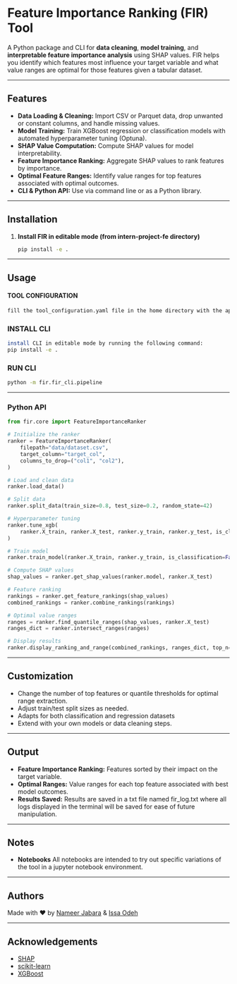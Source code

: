 

# Feature Importance Ranking (FIR) Tool

A Python package and CLI for **data cleaning**, **model training**, and **interpretable feature importance analysis** using SHAP values. FIR helps you identify which features most influence your target variable and what value ranges are optimal for those features given a tabular dataset.

---

## Features

- **Data Loading & Cleaning:**
  Import CSV or Parquet data, drop unwanted or constant columns, and handle missing values.
- **Model Training:**
  Train XGBoost regression or classification models with automated hyperparameter tuning (Optuna).
- **SHAP Value Computation:**
  Compute SHAP values for model interpretability.
- **Feature Importance Ranking:**
  Aggregate SHAP values to rank features by importance.
- **Optimal Feature Ranges:**
  Identify value ranges for top features associated with optimal outcomes.
- **CLI & Python API:**
  Use via command line or as a Python library.

---

## Installation

1. **Install FIR in editable mode (from intern-project-fe directory)**
   ```bash
   pip install -e .
   ```

---

## Usage


#### TOOL CONFIGURATION
```bash
fill the tool_configuration.yaml file in the home directory with the appropriate information
```


### INSTALL CLI
```bash
install CLI in editable mode by running the following command:
pip install -e .
```
### RUN CLI
```bash
python -m fir.fir_cli.pipeline
```
---

### Python API

```python
from fir.core import FeatureImportanceRanker

# Initialize the ranker
ranker = FeatureImportanceRanker(
    filepath="data/dataset.csv",
    target_column="target_col",
    columns_to_drop=("col1", "col2"),
)

# Load and clean data
ranker.load_data()

# Split data
ranker.split_data(train_size=0.8, test_size=0.2, random_state=42)

# Hyperparameter tuning
ranker.tune_xgb(
    ranker.X_train, ranker.X_test, ranker.y_train, ranker.y_test, is_classification=False
)

# Train model
ranker.train_model(ranker.X_train, ranker.y_train, is_classification=False)

# Compute SHAP values
shap_values = ranker.get_shap_values(ranker.model, ranker.X_test)

# Feature ranking
rankings = ranker.get_feature_rankings(shap_values)
combined_rankings = ranker.combine_rankings(rankings)

# Optimal value ranges
ranges = ranker.find_quantile_ranges(shap_values, ranker.X_test)
ranges_dict = ranker.intersect_ranges(ranges)

# Display results
ranker.display_ranking_and_range(combined_rankings, ranges_dict, top_n=10)
```



---

## Customization

- Change the number of top features or quantile thresholds for optimal range extraction.
- Adjust train/test split sizes as needed.
- Adapts for both classification and regression datasets
- Extend with your own models or data cleaning steps.

---

## Output

- **Feature Importance Ranking:**
  Features sorted by their impact on the target variable.
- **Optimal Ranges:**
  Value ranges for each top feature associated with best model outcomes.
- **Results Saved:**
Results are saved in a txt file named fir_log.txt where all logs displayed in the terminal will be saved for ease of future manipulation.
---

## Notes

- **Notebooks**
  All notebooks are intended to try out specific variations of the tool in a jupyter notebook environment.


---

## Authors

Made with ❤️ by [Nameer Jabara](https://github.com/Nameer-Jabara) & [Issa Odeh](https://github.com/issaodeh23)

---

## Acknowledgements

- [SHAP](https://github.com/slundberg/shap)
- [scikit-learn](https://scikit-learn.org/)
- [XGBoost](https://xgboost.readthedocs.io/)

